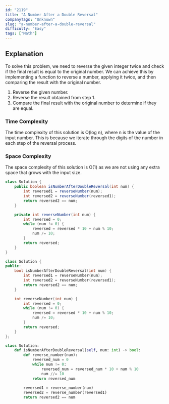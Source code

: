 ```yaml
---
id: "2119"
title: "A Number After a Double Reversal"
companyTags: "Unknown"
slug: "a-number-after-a-double-reversal"
difficulty: "Easy"
tags: ["Math"]
---
```


## Explanation
To solve this problem, we need to reverse the given integer twice and check if the final result is equal to the original number. We can achieve this by implementing a function to reverse a number, applying it twice, and then comparing the result with the original number. 
1. Reverse the given number.
2. Reverse the result obtained from step 1.
3. Compare the final result with the original number to determine if they are equal.

### Time Complexity
The time complexity of this solution is O(log n), where n is the value of the input number. This is because we iterate through the digits of the number in each step of the reversal process.

### Space Complexity
The space complexity of this solution is O(1) as we are not using any extra space that grows with the input size.
```java
class Solution {
    public boolean isNumberAfterDoubleReversal(int num) {
        int reversed1 = reverseNumber(num);
        int reversed2 = reverseNumber(reversed1);
        return reversed2 == num;
    }

    private int reverseNumber(int num) {
        int reversed = 0;
        while (num != 0) {
            reversed = reversed * 10 + num % 10;
            num /= 10;
        }
        return reversed;
    }
}
```

```cpp
class Solution {
public:
    bool isNumberAfterDoubleReversal(int num) {
        int reversed1 = reverseNumber(num);
        int reversed2 = reverseNumber(reversed1);
        return reversed2 == num;
    }

    int reverseNumber(int num) {
        int reversed = 0;
        while (num != 0) {
            reversed = reversed * 10 + num % 10;
            num /= 10;
        }
        return reversed;
    }
};
```

```python
class Solution:
    def isNumberAfterDoubleReversal(self, num: int) -> bool:
        def reverse_number(num):
            reversed_num = 0
            while num != 0:
                reversed_num = reversed_num * 10 + num % 10
                num //= 10
            return reversed_num
        
        reversed1 = reverse_number(num)
        reversed2 = reverse_number(reversed1)
        return reversed2 == num
```